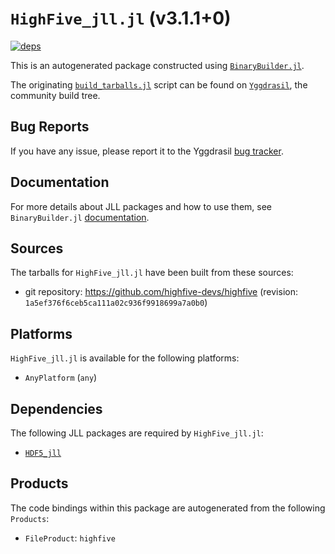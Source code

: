 # `HighFive_jll.jl` (v3.1.1+0)

[![deps](https://juliahub.com/docs/HighFive_jll/deps.svg)](https://juliahub.com/ui/Packages/General/HighFive_jll/)

This is an autogenerated package constructed using [`BinaryBuilder.jl`](https://github.com/JuliaPackaging/BinaryBuilder.jl).

The originating [`build_tarballs.jl`](https://github.com/JuliaPackaging/Yggdrasil/blob/4ac5f4735b14de101b35cae0035fc7df4c3d39d0/H/HighFive/build_tarballs.jl) script can be found on [`Yggdrasil`](https://github.com/JuliaPackaging/Yggdrasil/), the community build tree.

## Bug Reports

If you have any issue, please report it to the Yggdrasil [bug tracker](https://github.com/JuliaPackaging/Yggdrasil/issues).

## Documentation

For more details about JLL packages and how to use them, see `BinaryBuilder.jl` [documentation](https://docs.binarybuilder.org/stable/jll/).

## Sources

The tarballs for `HighFive_jll.jl` have been built from these sources:

* git repository: https://github.com/highfive-devs/highfive (revision: `1a5ef376f6ceb5ca111a02c936f9918699a7a0b0`)

## Platforms

`HighFive_jll.jl` is available for the following platforms:

* `AnyPlatform` (`any`)

## Dependencies

The following JLL packages are required by `HighFive_jll.jl`:

* [`HDF5_jll`](https://github.com/JuliaBinaryWrappers/HDF5_jll.jl)

## Products

The code bindings within this package are autogenerated from the following `Products`:

* `FileProduct`: `highfive`

